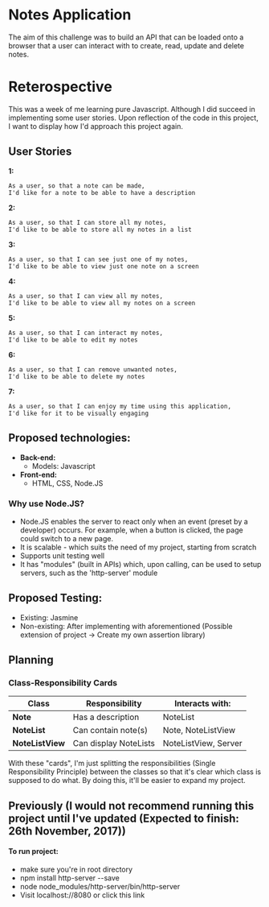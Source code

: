 # Notes Application

The aim of this challenge was to build an API that can be loaded onto a browser that a user can interact with to create, read, update and delete notes.

# Reterospective 

This was a week of me learning pure Javascript. Although I did succeed in implementing some user stories. Upon reflection of the code in this project, I want to display how I'd approach this project again.

## User Stories

**1:**
``` 
As a user, so that a note can be made,
I'd like for a note to be able to have a description

```
**2:**

```
As a user, so that I can store all my notes, 
I'd like to be able to store all my notes in a list
```
**3:**

```
As a user, so that I can see just one of my notes,
I'd like to be able to view just one note on a screen
```
**4:**

```
As a user, so that I can view all my notes,
I'd like to be able to view all my notes on a screen
```
**5:**

```
As a user, so that I can interact my notes,
I'd like to be able to edit my notes 
```
**6:**

```
As a user, so that I can remove unwanted notes,
I'd like to be able to delete my notes
```
**7:**

```
As a user, so that I can enjoy my time using this application,
I'd like for it to be visually engaging
```

## Proposed technologies:

* **Back-end:**
  - Models: Javascript
* **Front-end:**
  - HTML, CSS, Node.JS
  
### Why use Node.JS?

* Node.JS enables the server to react only when an event (preset by a developer) occurs. For example, when a button is clicked, the page could switch to a new page.
* It is scalable - which suits the need of my project, starting from scratch
* Supports unit testing well
* It has "modules" (built in APIs) which, upon calling, can be used to setup servers, such as the 'http-server' module

## Proposed Testing:

* Existing: Jasmine
* Non-existing: After implementing with aforementioned (Possible extension of project -> Create my own assertion library)

## Planning

### Class-Responsibility Cards

Class | Responsibility | Interacts with: |
------|----------------|-----------------|
**Note** | Has a description | NoteList|
**NoteList** | Can contain note(s) | Note, NoteListView |
**NoteListView** | Can display NoteLists | NoteListView, Server |

With these "cards", I'm just splitting the responsibilities (Single Responsibility Principle) between the classes so that it's clear which class is supposed to do what.
By doing this, it'll be easier to expand my project.


## Previously (I would not recommend running this project until I've updated (Expected to finish: **26th November, 2017**))

#### To run project:

* make sure you're in root directory
* npm install http-server --save
* node node_modules/http-server/bin/http-server
* Visit localhost://8080 or click this link

